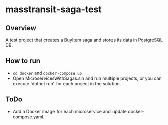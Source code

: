# masstransit-saga-test
## Overview
A test project that creates a BuyItem saga and stores its data in PostgreSQL DB.
## How to run
- `cd docker` and `docker-compose up`
- Open MicroservicesWithSagas.sln and run multiple projects, or you can execute 'dotnet run' for each project in the solution.
## ToDo
- Add a Docker image for each microservice and update docker-compose.yaml.
